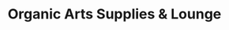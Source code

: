 ---
title: "Organic Arts Supplies & Lounge"
url: /clinton-township/organic-arts-supplies-und-lounge/
shop: Basteln
---